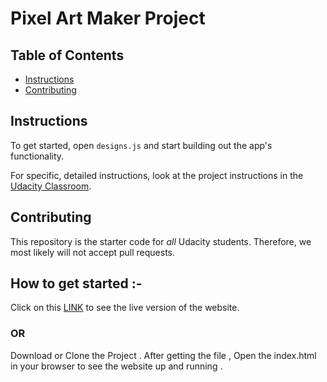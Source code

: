 # Pixel Art Maker Project

## Table of Contents

* [Instructions](#instructions)
* [Contributing](#contributing)

## Instructions

To get started, open `designs.js` and start building out the app's functionality.

For specific, detailed instructions, look at the project instructions in the [Udacity Classroom](https://classroom.udacity.com/me).

## Contributing

This repository is the starter code for _all_ Udacity students. Therefore, we most likely will not accept pull requests.

## How to get started :-
Click on this [LINK](http://htmlpreview.github.io/?https://github.com/BipinSutar/Udacity-Project-Pixel-Art-Maker/blob/master/index.html) to see the live version of the website.
### OR
Download or Clone the Project . After getting the file , Open the index.html in your browser to see the website up and running .